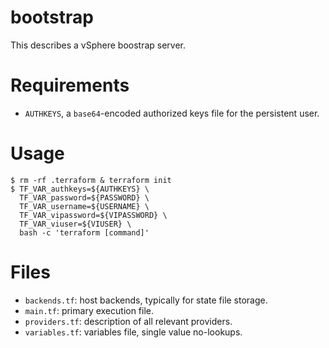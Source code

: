 # bootstrap

This describes a vSphere boostrap server.

# Requirements

* `AUTHKEYS`, a `base64`-encoded authorized keys file for the persistent user.

# Usage

```
$ rm -rf .terraform & terraform init
$ TF_VAR_authkeys=${AUTHKEYS} \
  TF_VAR_password=${PASSWORD} \
  TF_VAR_username=${USERNAME} \
  TF_VAR_vipassword=${VIPASSWORD} \
  TF_VAR_viuser=${VIUSER} \
  bash -c 'terraform [command]'
```

# Files

* `backends.tf`: host backends, typically for state file storage.
* `main.tf`: primary execution file.
* `providers.tf`: description of all relevant providers.
* `variables.tf`: variables file, single value no-lookups.
